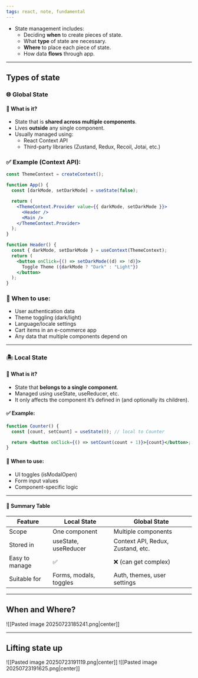 ```yaml
---
tags: react, note, fundamental
---
```


- State management includes:
	- Deciding **when** to create pieces of state.
	- What **type** of state are necessary.
	- **Where** to place each piece of state.
	- How data **flows** through app.

----

## Types of state
### **🌐 Global State**

#### **📌 What is it?**

- State that is **shared across multiple components**.
- Lives **outside** any single component.
- Usually managed using:
    - React Context API
    - Third-party libraries (Zustand, Redux, Recoil, Jotai, etc.)

### **✅ Example (Context API):**

```jsx
const ThemeContext = createContext();

function App() {
  const [darkMode, setDarkMode] = useState(false);

  return (
    <ThemeContext.Provider value={{ darkMode, setDarkMode }}>
      <Header />
      <Main />
    </ThemeContext.Provider>
  );
}

function Header() {
  const { darkMode, setDarkMode } = useContext(ThemeContext);
  return (
    <button onClick={() => setDarkMode((d) => !d)}>
      Toggle Theme ({darkMode ? "Dark" : "Light"})
    </button>
  );
}
```

### **🧠 When to use:**

- User authentication data
- Theme toggling (dark/light)
- Language/locale settings
- Cart items in an e-commerce app
- Any data that multiple components depend on

---

### **🏝️ Local State**

#### **📌 What is it?**

- State that **belongs to a single component**.
- Managed using useState, useReducer, etc.
- It only affects the component it’s defined in (and optionally its children).

#### **✅ Example:**

```jsx
function Counter() {
  const [count, setCount] = useState(0); // local to Counter

  return <button onClick={() => setCount(count + 1)}>{count}</button>;
}
```

#### **🧠 When to use:**

- UI toggles (isModalOpen)
- Form input values
- Component-specific logic

--- 
#### **🔁 Summary Table**

|**Feature**|**Local State**|**Global State**|
|---|---|---|
|Scope|One component|Multiple components|
|Stored in|useState, useReducer|Context API, Redux, Zustand, etc.|
|Easy to manage|✅|❌ (can get complex)|
|Suitable for|Forms, modals, toggles|Auth, themes, user settings|

----

## When and Where?
![[Pasted image 20250723185241.png|center]]

----

##  Lifting state up
![[Pasted image 20250723191119.png|center]]
![[Pasted image 20250723191625.png|center]]